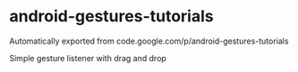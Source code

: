 # android-gestures-tutorials
Automatically exported from code.google.com/p/android-gestures-tutorials

Simple gesture listener with drag and drop 
